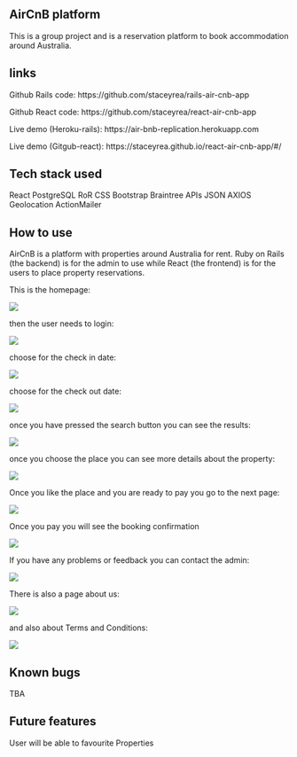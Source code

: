 AirCnB platform
-----------------------------------------------------

This is a group project and is a reservation platform to book accommodation around Australia.

links
------------------------------------------------------
<p>Github Rails code: https://github.com/staceyrea/rails-air-cnb-app </p>
<p>Github React code: https://github.com/staceyrea/react-air-cnb-app </p>
<p>Live demo (Heroku-rails): https://air-bnb-replication.herokuapp.com </p>
<p>Live demo (Gitgub-react): https://staceyrea.github.io/react-air-cnb-app/#/ </p>

Tech stack used
------------------------------------------------------

React
PostgreSQL
RoR
CSS
Bootstrap
Braintree
APIs
JSON
AXIOS
Geolocation
ActionMailer



How to use
------------------------------------------------------

AirCnB is a platform with properties around Australia for rent. Ruby on Rails (the backend) is for the admin to use while React (the frontend) is for the users to place property reservations.

This is the homepage:

![](public/home.png)

then the user needs to login:

![](public/login.png)

choose for the check in date:

![](public/checkin.png)

choose for the check out date:

![](public/checkout.png)

once you have pressed the search button you can see the results:

![](public/searchresults.png)

once you choose the place you can see more details about the property:

![](public/selection.png)

Once you like the place and you are ready to pay you go to the next page:

![](public/payment.png)

Once you pay you will see the booking confirmation

![](public/bookingconfirmation.png)

If you have any problems or feedback you can contact the admin:

![](public/contact.png)

There is also a page about us:

![](public/about.png)

and also about Terms and Conditions:

![](public/terms.png)











Known bugs
------------------------------------------------------
TBA

Future features
------------------------------------------------------
User will be able to favourite Properties
